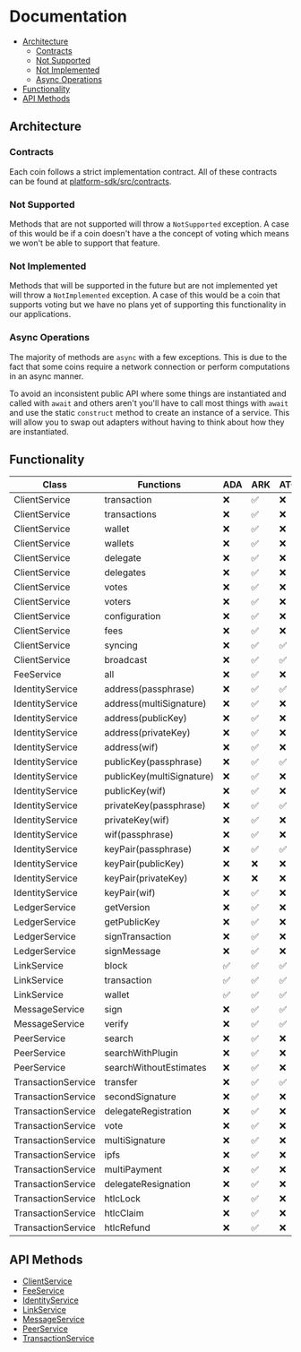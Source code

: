 # Documentation

<!-- START doctoc generated TOC please keep comment here to allow auto update -->
<!-- DON'T EDIT THIS SECTION, INSTEAD RE-RUN doctoc TO UPDATE -->


- [Architecture](#architecture)
  - [Contracts](#contracts)
  - [Not Supported](#not-supported)
  - [Not Implemented](#not-implemented)
  - [Async Operations](#async-operations)
- [Functionality](#functionality)
- [API Methods](#api-methods)

<!-- END doctoc generated TOC please keep comment here to allow auto update -->

## Architecture

### Contracts

Each coin follows a strict implementation contract. All of these contracts can be found at [platform-sdk/src/contracts](https://github.com/ArkEcosystem/platform-sdk/tree/master/packages/platform-sdk/src/contracts).

### Not Supported

Methods that are not supported will throw a `NotSupported` exception. A case of this would be if a coin doesn't have a the concept of voting which means we won't be able to support that feature.

### Not Implemented

Methods that will be supported in the future but are not implemented yet will throw a `NotImplemented` exception. A case of this would be a coin that supports voting but we have no plans yet of supporting this functionality in our applications.

### Async Operations

The majority of methods are `async` with a few exceptions. This is due to the fact that some coins require a network connection or perform computations in an async manner.

To avoid an inconsistent public API where some things are instantiated and called with `await` and others aren't you'll have to call most things with `await` and use the static `construct` method to create an instance of a service. This will allow you to swap out adapters without having to think about how they are instantiated.

## Functionality

| Class              | Functions                 | ADA                | ARK                | ATOM               | BTC                 | EOS                | ETH                | LSK                | NEO                | TRX                | XMR                | XRP                |
| ------------------ | ------------------------- | ------------------ | ------------------ | ------------------ | ------------------- | ------------------ | ------------------ | ------------------ | ------------------ | ------------------ | ------------------ | ------------------ |
| ClientService      | transaction               | :x:                | :white_check_mark: | :x:                | :white_check_mark:  | :x:                | :x:                | :white_check_mark: | :x:                | :white_check_mark: | :x:                | :white_check_mark: |
| ClientService      | transactions              | :x:                | :white_check_mark: | :x:                | :x:                 | :x:                | :x:                | :white_check_mark: | :x:                | :x:                | :x:                | :white_check_mark: |
| ClientService      | wallet                    | :x:                | :white_check_mark: | :x:                | :xwhite_check_mark: | :white_check_mark: | :x:                | :white_check_mark: | :x:                | :white_check_mark: | :x:                | :white_check_mark: |
| ClientService      | wallets                   | :x:                | :white_check_mark: | :x:                | :x:                 | :x:                | :x:                | :white_check_mark: | :x:                | :x:                | :x:                | :x:                |
| ClientService      | delegate                  | :x:                | :white_check_mark: | :x:                | :x:                 | :x:                | :x:                | :white_check_mark: | :x:                | :x:                | :x:                | :x:                |
| ClientService      | delegates                 | :x:                | :white_check_mark: | :x:                | :x:                 | :x:                | :x:                | :white_check_mark: | :x:                | :x:                | :x:                | :x:                |
| ClientService      | votes                     | :x:                | :white_check_mark: | :x:                | :x:                 | :x:                | :x:                | :x:                | :x:                | :x:                | :x:                | :x:                |
| ClientService      | voters                    | :x:                | :white_check_mark: | :x:                | :x:                 | :x:                | :x:                | :x:                | :x:                | :x:                | :x:                | :x:                |
| ClientService      | configuration             | :x:                | :white_check_mark: | :x:                | :x:                 | :x:                | :x:                | :x:                | :x:                | :x:                | :x:                | :x:                |
| ClientService      | fees                      | :x:                | :white_check_mark: | :x:                | :x:                 | :x:                | :x:                | :x:                | :x:                | :x:                | :x:                | :x:                |
| ClientService      | syncing                   | :x:                | :white_check_mark: | :white_check_mark: | :x:                 | :x:                | :x:                | :x:                | :x:                | :x:                | :x:                | :x:                |
| ClientService      | broadcast                 | :x:                | :white_check_mark: | :white_check_mark: | :white_check_mark:  | :white_check_mark: | :x:                | :white_check_mark: | :x:                | :x:                | :x:                | :white_check_mark: |
| FeeService         | all                       | :x:                | :white_check_mark: | :x:                | :x:                 | :x:                | :x:                | :x:                | :x:                | :x:                | :x:                | :x:                |
| IdentityService    | address(passphrase)       | :x:                | :white_check_mark: | :white_check_mark: | :x:                 | :x:                | :x:                | :white_check_mark: | :x:                | :x:                | :x:                | :white_check_mark: |
| IdentityService    | address(multiSignature)   | :x:                | :white_check_mark: | :x:                | :white_check_mark:  | :x:                | :x:                | :x:                | :x:                | :x:                | :x:                | :x:                |
| IdentityService    | address(publicKey)        | :x:                | :white_check_mark: | :x:                | :white_check_mark:  | :x:                | :white_check_mark: | :x:                | :x:                | :x:                | :x:                | :white_check_mark: |
| IdentityService    | address(privateKey)       | :x:                | :white_check_mark: | :x:                | :white_check_mark:  | :x:                | :white_check_mark: | :x:                | :x:                | :x:                | :x:                | :x:                |
| IdentityService    | address(wif)              | :x:                | :white_check_mark: | :x:                | :white_check_mark:  | :x:                | :x:                | :x:                | :x:                | :x:                | :x:                | :x:                |
| IdentityService    | publicKey(passphrase)     | :x:                | :white_check_mark: | :white_check_mark: | :x:                 | :x:                | :x:                | :white_check_mark: | :x:                | :x:                | :x:                | :x:                |
| IdentityService    | publicKey(multiSignature) | :x:                | :white_check_mark: | :x:                | :x:                 | :x:                | :x:                | :x:                | :x:                | :x:                | :x:                | :x:                |
| IdentityService    | publicKey(wif)            | :x:                | :white_check_mark: | :x:                | :white_check_mark:  | :x:                | :x:                | :x:                | :x:                | :x:                | :x:                | :x:                |
| IdentityService    | privateKey(passphrase)    | :x:                | :white_check_mark: | :white_check_mark: | :x:                 | :x:                | :x:                | :white_check_mark: | :x:                | :x:                | :x:                | :x:                |
| IdentityService    | privateKey(wif)           | :x:                | :white_check_mark: | :x:                | :white_check_mark:  | :x:                | :x:                | :x:                | :x:                | :x:                | :x:                | :x:                |
| IdentityService    | wif(passphrase)           | :x:                | :white_check_mark: | :x:                | :x:                 | :x:                | :x:                | :x:                | :x:                | :x:                | :x:                | :x:                |
| IdentityService    | keyPair(passphrase)       | :x:                | :white_check_mark: | :white_check_mark: | :x:                 | :x:                | :x:                | :white_check_mark: | :x:                | :x:                | :x:                | :white_check_mark: |
| IdentityService    | keyPair(publicKey)        | :x:                | :x:                | :x:                | :x:                 | :x:                | :x:                | :x:                | :x:                | :x:                | :x:                | :x:                |
| IdentityService    | keyPair(privateKey)       | :x:                | :x:                | :x:                | :white_check_mark:  | :x:                | :white_check_mark: | :x:                | :x:                | :x:                | :x:                | :x:                |
| IdentityService    | keyPair(wif)              | :x:                | :white_check_mark: | :x:                | :white_check_mark:  | :x:                | :x:                | :x:                | :x:                | :x:                | :x:                | :x:                |
| LedgerService      | getVersion                | :x:                | :white_check_mark: | :x:                | :x:                 | :x:                | :x:                | :x:                | :x:                | :x:                | :x:                | :x:                |
| LedgerService      | getPublicKey              | :x:                | :white_check_mark: | :x:                | :x:                 | :x:                | :x:                | :x:                | :x:                | :x:                | :x:                | :x:                |
| LedgerService      | signTransaction           | :x:                | :white_check_mark: | :x:                | :x:                 | :x:                | :x:                | :x:                | :x:                | :x:                | :x:                | :x:                |
| LedgerService      | signMessage               | :x:                | :white_check_mark: | :x:                | :x:                 | :x:                | :x:                | :x:                | :x:                | :x:                | :x:                | :x:                |
| LinkService        | block                     | :white_check_mark: | :white_check_mark: | :white_check_mark: | :white_check_mark:  | :white_check_mark: | :white_check_mark: | :white_check_mark: | :white_check_mark: | :white_check_mark: | :white_check_mark: | :white_check_mark: |
| LinkService        | transaction               | :white_check_mark: | :white_check_mark: | :white_check_mark: | :white_check_mark:  | :white_check_mark: | :white_check_mark: | :white_check_mark: | :white_check_mark: | :white_check_mark: | :white_check_mark: | :white_check_mark: |
| LinkService        | wallet                    | :white_check_mark: | :white_check_mark: | :white_check_mark: | :white_check_mark:  | :white_check_mark: | :white_check_mark: | :white_check_mark: | :white_check_mark: | :white_check_mark: | :white_check_mark: | :white_check_mark: |
| MessageService     | sign                      | :x:                | :white_check_mark: | :white_check_mark: | :white_check_mark:  | :white_check_mark: | :white_check_mark: | :white_check_mark: | :x:                | :x:                | :x:                | :white_check_mark: |
| MessageService     | verify                    | :x:                | :white_check_mark: | :white_check_mark: | :white_check_mark:  | :white_check_mark: | :white_check_mark: | :white_check_mark: | :x:                | :x:                | :x:                | :white_check_mark: |
| PeerService        | search                    | :x:                | :white_check_mark: | :x:                | :x:                 | :x:                | :x:                | :x:                | :x:                | :x:                | :x:                | :x:                |
| PeerService        | searchWithPlugin          | :x:                | :white_check_mark: | :x:                | :x:                 | :x:                | :x:                | :x:                | :x:                | :x:                | :x:                | :x:                |
| PeerService        | searchWithoutEstimates    | :x:                | :white_check_mark: | :x:                | :x:                 | :x:                | :x:                | :x:                | :x:                | :x:                | :x:                | :x:                |
| TransactionService | transfer                  | :x:                | :white_check_mark: | :white_check_mark: | :white_check_mark:  | :x:                | :white_check_mark: | :white_check_mark: | :x:                | :white_check_mark: | :x:                | :white_check_mark: |
| TransactionService | secondSignature           | :x:                | :white_check_mark: | :x:                | :x:                 | :x:                | :x:                | :white_check_mark: | :x:                | :x:                | :x:                | :x:                |
| TransactionService | delegateRegistration      | :x:                | :white_check_mark: | :x:                | :x:                 | :x:                | :x:                | :white_check_mark: | :x:                | :x:                | :x:                | :x:                |
| TransactionService | vote                      | :x:                | :white_check_mark: | :x:                | :x:                 | :x:                | :x:                | :white_check_mark: | :x:                | :x:                | :x:                | :x:                |
| TransactionService | multiSignature            | :x:                | :white_check_mark: | :x:                | :x:                 | :x:                | :x:                | :white_check_mark: | :x:                | :x:                | :x:                | :x:                |
| TransactionService | ipfs                      | :x:                | :white_check_mark: | :x:                | :x:                 | :x:                | :x:                | :x:                | :x:                | :x:                | :x:                | :x:                |
| TransactionService | multiPayment              | :x:                | :white_check_mark: | :x:                | :x:                 | :x:                | :x:                | :x:                | :x:                | :x:                | :x:                | :x:                |
| TransactionService | delegateResignation       | :x:                | :white_check_mark: | :x:                | :x:                 | :x:                | :x:                | :x:                | :x:                | :x:                | :x:                | :x:                |
| TransactionService | htlcLock                  | :x:                | :white_check_mark: | :x:                | :x:                 | :x:                | :x:                | :x:                | :x:                | :x:                | :x:                | :x:                |
| TransactionService | htlcClaim                 | :x:                | :white_check_mark: | :x:                | :x:                 | :x:                | :x:                | :x:                | :x:                | :x:                | :x:                | :x:                |
| TransactionService | htlcRefund                | :x:                | :white_check_mark: | :x:                | :x:                 | :x:                | :x:                | :x:                | :x:                | :x:                | :x:                | :x:                |

## API Methods

-   [ClientService](./services/client.md)
-   [FeeService](./services/fee.md)
-   [IdentityService](./services/identity.md)
-   [LinkService](./services/link.md)
-   [MessageService](./services/message.md)
-   [PeerService](./services/peer.md)
-   [TransactionService](./services/transaction.md)
